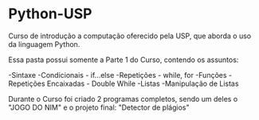 # Python-USP
 Curso de introdução a computação oferecido pela USP, que aborda o uso da linguagem Python.

Essa pasta possui somente a Parte 1 do Curso, contendo os assuntos:

 -Sintaxe
 -Condicionais - if...else
 -Repetições - while, for
 -Funções
 -Repetições Encaixadas - Double While
 -Listas
 -Manipulação de Listas
 
 Durante o Curso foi criado 2 programas completos, sendo um deles o "JOGO DO NIM" e o projeto final: "Detector de plágios"
